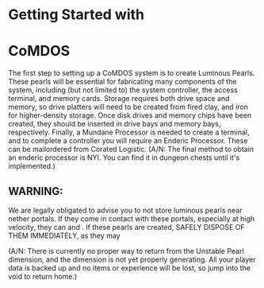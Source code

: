 # Getting Started with

# CoMDOS

The first step to setting up a CoMDOS system is to create Luminous Pearls. These pearls will be essential for fabricating many components of the system, including (but not limited to) the system controller, the access terminal, and memory cards. Storage requires both drive space and memory, so drive platters will need to be created from fired clay, and iron for higher-density storage. Once disk drives and memory chips have been created, they should be inserted in drive bays and memory bays, respectively. Finally, a Mundane Processor is needed to create a terminal, and to complete a controller you will require an Enderic Processor. These can be mail<!-- fuzz 1 -->ordered from Cor<!-- fuzz 3 -->ated Logistic<!-- fuzz 5 -->. (A/N: The final method to obtain an enderic processor is NYI. You can find it in dungeon chests until it's implemented.)

## WARNING:

We are legally obligated to advise you to not store luminous pearls near nether portals. If they come in contact with these portals, especially at high velocity, they can <!-- fuzz 24 --> and <!-- fuzz 16 -->. If these pearls are created, SAFELY DISPOSE OF THEM IMMEDIATELY, as they may <!-- fuzz 8 --> *<!-- fuzz 8 -->* **<!-- fuzz 8 -->**

(A/N: There is currently no proper way to return from the Unstable Pearl dimension, and the dimension is not yet properly generating. All your player data is backed up and no items or experience will be lost, so jump into the void to return home.)
